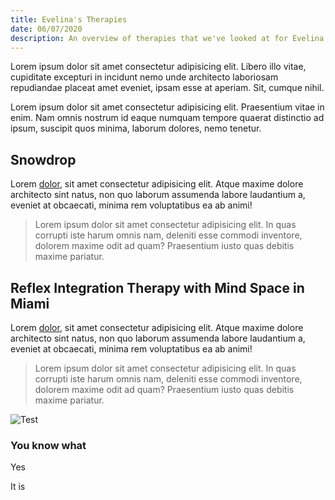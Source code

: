 ```yaml
---
title: Evelina's Therapies
date: 06/07/2020
description: An overview of therapies that we've looked at for Evelina
---
```


Lorem ipsum dolor sit amet consectetur adipisicing elit. Libero illo vitae, cupiditate excepturi in incidunt nemo unde architecto laboriosam repudiandae placeat amet eveniet, ipsam esse at aperiam. Sit, cumque nihil.

Lorem ipsum dolor sit amet consectetur adipisicing elit. Praesentium vitae in enim. Nam omnis nostrum id eaque numquam tempore quaerat distinctio ad ipsum, suscipit quos minima, laborum dolores, nemo tenetur.

## Snowdrop

Lorem [dolor](#), sit amet consectetur adipisicing elit. Atque maxime dolore architecto sint natus, non quo laborum assumenda labore laudantium a, eveniet at obcaecati, minima rem voluptatibus ea ab animi!

> Lorem ipsum dolor sit amet consectetur adipisicing elit. In quas corrupti iste harum omnis nam, deleniti esse commodi inventore, dolorem maxime odit ad quam? Praesentium iusto quas debitis maxime pariatur.

## Reflex Integration Therapy with Mind Space in Miami

Lorem [dolor](#), sit amet consectetur adipisicing elit. Atque maxime dolore architecto sint natus, non quo laborum assumenda labore laudantium a, eveniet at obcaecati, minima rem voluptatibus ea ab animi!

> Lorem ipsum dolor sit amet consectetur adipisicing elit. In quas corrupti iste harum omnis nam, deleniti esse commodi inventore, dolorem maxime odit ad quam? Praesentium iusto quas debitis maxime pariatur.

![Test](http://placekitten.com/g/200/300)

### You know what

Yes

It is